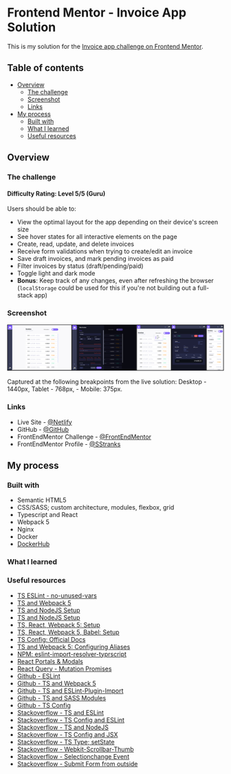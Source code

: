 # Frontend Mentor - Invoice App Solution

This is my solution for the [Invoice app challenge on Frontend Mentor](https://www.frontendmentor.io/challenges/invoice-app-i7KaLTQjl).

## Table of contents

- [Overview](#overview)
  - [The challenge](#the-challenge)
  - [Screenshot](#screenshot)
  - [Links](#links)
- [My process](#my-process)
  - [Built with](#built-with)
  - [What I learned](#what-i-learned)
  - [Useful resources](#useful-resources)

## Overview

### The challenge

#### Difficulty Rating: Level 5/5 (Guru)

Users should be able to:

- View the optimal layout for the app depending on their device's screen size
- See hover states for all interactive elements on the page
- Create, read, update, and delete invoices
- Receive form validations when trying to create/edit an invoice
- Save draft invoices, and mark pending invoices as paid
- Filter invoices by status (draft/pending/paid)
- Toggle light and dark mode
- **Bonus**: Keep track of any changes, even after refreshing the browser (`localStorage` could be used for this if you're not building out a full-stack app)

### Screenshot

![](./screenshot.jpg)

Captured at the following breakpoints from the live solution: Desktop - 1440px, Tablet - 768px, - Mobile: 375px.

### Links

- Live Site - [@Netlify]()
- GitHub - [@GitHub](https://github.com/SStranks/MyFirstRepository/tree/master/FrontEndMentor/34_invoice_app)
- FrontEndMentor Challenge - [@FrontEndMentor](https://www.frontendmentor.io/challenges/invoice-app-i7KaLTQjl)
- FrontEndMentor Profile - [@SStranks](https://www.frontendmentor.io/profile/SStranks)

## My process

### Built with

- Semantic HTML5
- CSS/SASS; custom architecture, modules, flexbox, grid
- Typescript and React
- Webpack 5
- Nginx
- Docker
- [DockerHub](https://hub.docker.com/)

### What I learned

### Useful resources

- [TS ESLint - no-unused-vars](https://typescript-eslint.io/rules/no-unused-vars/)
- [TS and Webpack 5](https://blog.logrocket.com/using-webpack-typescript/)
- [TS and NodeJS Setup](https://ultimatecourses.com/blog/setup-typescript-nodejs-express#project-setup)
- [TS and NodeJS Setup](https://www.digitalocean.com/community/tutorials/setting-up-a-node-project-with-typescript)
- [TS, React, Webpack 5: Setup](https://www.carlrippon.com/creating-react-app-with-typescript-eslint-with-webpack5/)
- [TS, React, Webpack 5, Babel: Setup](https://dev.to/deadwing7x/setup-a-react-app-using-webpack-babel-and-typescript-5927)
- [TS Config: Official Docs](https://www.typescriptlang.org/tsconfig)
- [TS and Webpack 5: Configuring Aliases](https://www.basefactor.com/configuring-aliases-in-webpack-vs-code-typescript-jest)
- [NPM: eslint-import-resolver-typrscript](https://www.npmjs.com/package/eslint-import-resolver-typescript)
- [React Portals & Modals](https://dev.to/link2twenty/react-using-portals-to-make-a-modal-2kdf)
- [React Query - Mutation Promises](https://tanstack.com/query/v4/docs/react/guides/mutations#promises)
- [Github - ESLint](https://github.com/expressjs/generator/issues/78)
- [Github - TS and Webpack 5](https://github.com/webpack/webpack/discussions/15076#discussioncomment-1887720)
- [Github - TS and ESLint-Plugin-Import](https://github.com/import-js/eslint-plugin-import/issues/1485)
- [Github - TS and SASS Modules](https://github.com/vercel/next.js/issues/9690)
- [Github - TS Config](https://github.com/microsoft/TypeScript/issues/43838)
- [Stackoverflow - TS and ESLint](https://stackoverflow.com/questions/59265981/typescript-eslint-missing-file-extension-ts-import-extensions)
- [Stackoverflow - TS Config and ESLint](https://stackoverflow.com/questions/62474451/tsconfigs-path-parameter-and-eslint)
- [Stackoverflow - TS and NodeJS](https://stackoverflow.com/questions/40616272/an-import-path-cannot-end-with-ts-nodejs-and-visual-code)
- [Stackoverflow - TS Config and JSX](https://stackoverflow.com/questions/64656055/react-refers-to-a-umd-global-but-the-current-file-is-a-module)
- [Stackoverflow - TS Type; setState](https://stackoverflow.com/questions/65823778/how-can-i-define-typescript-type-for-a-setstate-function-when-react-dispatchrea)
- [Stackoverflow - Webkit-Scrollbar-Thumb](https://stackoverflow.com/questions/16819116/unable-to-set-the-width-of-webkit-scrollbar-thumb)
- [Stackoverflow - Selectionchange Event](https://stackoverflow.com/questions/46651479/reacting-to-selection-changes-in-an-html-textarea)
- [Stackoverflow - Submit Form from outside](https://stackoverflow.com/questions/7020659/submit-form-using-a-button-outside-the-form-tag)
